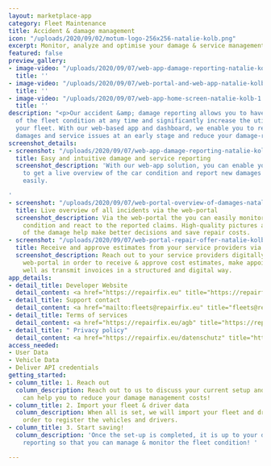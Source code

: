 ```yaml
---
layout: marketplace-app
category: Fleet Maintenance
title: Accident & damage management
icon: "/uploads/2020/09/02/motum-logo-256x256-natalie-kolb.png"
excerpt: Monitor, analyze and optimise your damage & service management with motum!
featured: false
preview_gallery:
- image-video: "/uploads/2020/09/07/web-app-damage-reporting-natalie-kolb-1.png"
  title: ''
- image-video: "/uploads/2020/09/07/web-portal-and-web-app-natalie-kolb.png"
  title: ''
- image-video: "/uploads/2020/09/07/web-app-home-screen-natalie-kolb-1.png"
  title: ''
description: "<p>Our accident &amp; damage reporting allows you to have a live overview
  of the fleet condition at any time and significantly increase the utilization of
  your fleet. With our web-based app and dashboard, we enable you to react to vehicle
  damages and service issues at an early stage and reduce your damage-related costs.</p>"
screenshot_details:
- screenshot: "/uploads/2020/09/07/web-app-damage-reporting-natalie-kolb-1.png"
  title: Easy and intuitive damage and service reporting
  screenshot_description: 'With our web-app solution, you can enable your drivers
    to get a live overview of the car condition and report new damages & service requests
    easily.

'
- screenshot: "/uploads/2020/09/07/web-portal-overview-of-damages-natalie-kolb.png"
  title: Live overview of all incidents via the web-portal
  screenshot_description: Via the web-portal the you can easily monitor the fleet
    condition and react to the reported claims. High-quality pictures and details
    of the damage help make better decisions and save repair costs.
- screenshot: "/uploads/2020/09/07/web-portal-repair-offer-natalie-kolb.png"
  title: Receive and approve estimates from your service providers via the web-portal
  screenshot_description: Reach out to your service providers digitally through the
    web-portal in order to receive & approve cost estimates, make appointments as
    well as transmit invoices in a structured and digital way.
app_details:
- detail_title: Developer Website
  detail_content: <a href="https://repairfix.eu" title="https://repairfix.eu">https://repairfix.eu</a><br>
- detail_title: Support contact
  detail_content: <a href="mailto:fleets@repairfix.eu" title="fleets@repairfix.eu">fleets@repairfix.eu</a>
- detail_title: Terms of services
  detail_content: <a href="https://repairfix.eu/agb" title="https://repairfix.eu/agb">https://repairfix.eu/agb</a><br>
- detail_title: " Privacy policy"
  detail_content: <a href="https://repairfix.eu/datenschutz" title="https://repairfix.eu/datenschutz">https://repairfix.eu/datenschutz</a><br>
access_needed:
- User Data
- Vehicle Data
- Deliver API credentials
getting_started:
- column_title: 1. Reach out
  column_description: Reach out to us to discuss your current setup and how motum
    can help you to reduce your damage management costs!
- column_title: 2. Import your fleet & driver data
  column_description: When all is set, we will import your fleet and driver data in
    order to register the vehicles and drivers.
- column_title: 3. Start saving!
  column_description: 'Once the set-up is completed, it is up to your drivers to start
    reporting so that you can manage & monitor the fleet condition! '

---
```

